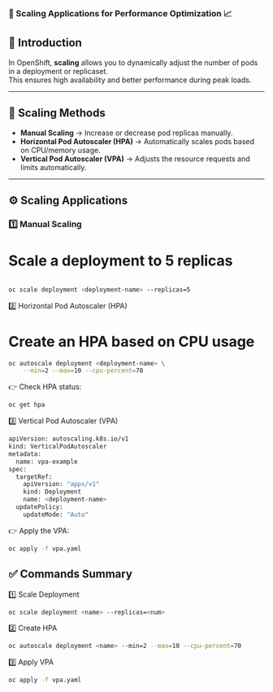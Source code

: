 ### 📄 Scaling Applications for Performance Optimization 📈

## 📌 **Introduction**
In OpenShift, **scaling** allows you to dynamically adjust the number of pods in a deployment or replicaset.  
This ensures high availability and better performance during peak loads.

---

## 🚀 **Scaling Methods**

- **Manual Scaling** → Increase or decrease pod replicas manually.  
- **Horizontal Pod Autoscaler (HPA)** → Automatically scales pods based on CPU/memory usage.  
- **Vertical Pod Autoscaler (VPA)** → Adjusts the resource requests and limits automatically.  

---

## ⚙️ **Scaling Applications**

### 1️⃣ **Manual Scaling**

# Scale a deployment to 5 replicas
```bash

oc scale deployment <deployment-name> --replicas=5
```
2️⃣ Horizontal Pod Autoscaler (HPA)

# Create an HPA based on CPU usage
```bash
oc autoscale deployment <deployment-name> \
    --min=2 --max=10 --cpu-percent=70
```

👉 Check HPA status:

```bash
oc get hpa
```

3️⃣ Vertical Pod Autoscaler (VPA)

```bash
apiVersion: autoscaling.k8s.io/v1
kind: VerticalPodAutoscaler
metadata:
  name: vpa-example
spec:
  targetRef:
    apiVersion: "apps/v1"
    kind: Deployment
    name: <deployment-name>
  updatePolicy:
    updateMode: "Auto"
```

👉 Apply the VPA:

```bash
oc apply -f vpa.yaml
```

✅ Commands Summary
---

1️⃣ Scale Deployment

```bash
oc scale deployment <name> --replicas=<num>
```

2️⃣ Create HPA

```bash
oc autoscale deployment <name> --min=2 --max=10 --cpu-percent=70
```

3️⃣ Apply VPA

```bash
oc apply -f vpa.yaml
```


```
